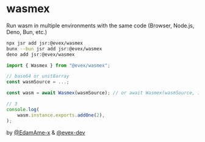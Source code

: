 # wasmex

Run wasm in multiple environments with the same code (Browser, Node.js, Deno,
Bun, etc.)

```bash
npx jsr add jsr:@evex/wasmex
bunx --bun jsr add jsr:@evex/wasmex
deno add jsr:@evex/wasmex
```

```ts
import { Wasmex } from "@evex/wasmex";

// base64 or unit8array
const wasmSource = ...;

const wasm = await Wasmex(wasmSource); // or await Wasmex(wasmSource, importObject)

// 3
console.log(
    wasm.instance.exports.addOne(2),
);
```

by [@EdamAme-x](https://x.com/amex2189) & [@evex-dev](https://evex.land)

